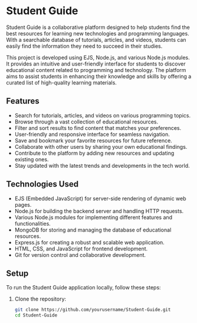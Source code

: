 # Student Guide

Student Guide is a collaborative platform designed to help students find the best resources for learning new technologies and programming languages. With a searchable database of tutorials, articles, and videos, students can easily find the information they need to succeed in their studies.

This project is developed using EJS, Node.js, and various Node.js modules. It provides an intuitive and user-friendly interface for students to discover educational content related to programming and technology. The platform aims to assist students in enhancing their knowledge and skills by offering a curated list of high-quality learning materials.

## Features

- Search for tutorials, articles, and videos on various programming topics.
- Browse through a vast collection of educational resources.
- Filter and sort results to find content that matches your preferences.
- User-friendly and responsive interface for seamless navigation.
- Save and bookmark your favorite resources for future reference.
- Collaborate with other users by sharing your own educational findings.
- Contribute to the platform by adding new resources and updating existing ones.
- Stay updated with the latest trends and developments in the tech world.

## Technologies Used

- EJS (Embedded JavaScript) for server-side rendering of dynamic web pages.
- Node.js for building the backend server and handling HTTP requests.
- Various Node.js modules for implementing different features and functionalities.
- MongoDB for storing and managing the database of educational resources.
- Express.js for creating a robust and scalable web application.
- HTML, CSS, and JavaScript for frontend development.
- Git for version control and collaborative development.

## Setup

To run the Student Guide application locally, follow these steps:

1. Clone the repository:
   ```bash
   git clone https://github.com/yourusername/Student-Guide.git
   cd Student-Guide
